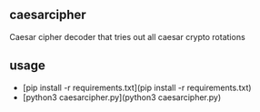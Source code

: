 ## caesarcipher
 Caesar cipher decoder that tries out all caesar crypto rotations

## usage
 
- [pip install -r requirements.txt](pip install -r requirements.txt)
- [python3 caesarcipher.py](python3 caesarcipher.py)
